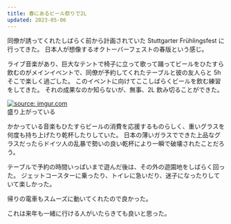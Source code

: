 ```yaml
---
title: 春にあるビール祭りで2L
updated: 2023-05-06
---
```


同僚が誘ってくれたしばらく前から計画されていた Stuttgarter Frühlingsfest に行ってきた。
日本人が想像するオクトーバーフェストの春版という感じ。

ライブ音楽があり、巨大なテントで椅子に立って歌って踊ってビールをひたすら飲むのがメインイベントで、同僚が予約してくれたテーブルと彼の友人らと 5h そこで楽しく過ごした。
このイベントに向けてここしばらくビールを飲む練習をしてきた。
それの成果なのか知らないが、無事、2L 飲み切ることができた。

<a href="https://imgur.com/bW0G8ik"><img src="https://i.imgur.com/bW0G8ik.png" title="source: imgur.com" /></a>  
盛り上がっている

かかっている音楽もひたすらビールの消費を応援するものらしく、重いグラスを何度も持ち上げたり乾杯したりしていた。
日本の薄いガラスでできた上品なグラスだったらドイツ人の乱暴で勢いの良い乾杯により一瞬で破壊されたことだろう。

テーブルで予約の時間いっぱいまで遊んだ後は、その外の遊園地をしばらく回った。
ジェットコースターに乗ったり、トイレに急いだり、迷子になったりしていて楽しかった。

帰りの電車もスムーズに動いてくれたので良かった。

これは来年も一緒に行ける人がいたらきても良いと思った。
